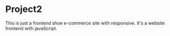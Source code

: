 # Project2
This is just a frontend shoe e-commerce site with responsive. It's a website frontend with javaScript.
